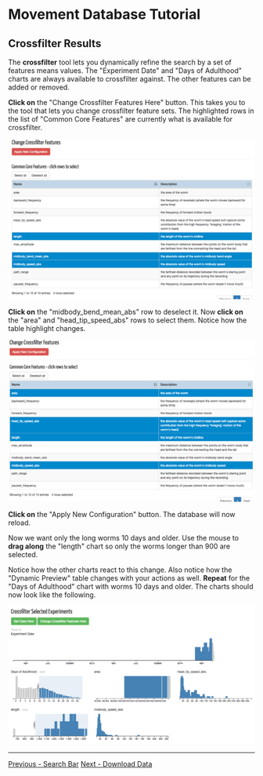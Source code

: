 # Movement Database Tutorial

## Crossfilter Results

The **crossfilter** tool lets you dynamically refine the search by a
set of features means values. The "Experiment Date" and "Days of
Adulthood" charts are always available to crossfilter against. The
other features can be added or removed.

**Click on** the "Change Crossfilter Features Here" button. This takes
you to the tool that lets you change crossfilter feature sets. The
highlighted rows in the list of "Common Core Features" are currently
what is available for crossfilter.

![Default Crossfilter Features](screenshots/TutorialDefaultXF.png)

**Click on** the "midbody_bend_mean_abs" row to deselect it. 
Now **click on** the "area" and "head_tip_speed_abs" rows to
select them. Notice how the table highlight changes.

![Modified Crossfilter Features](screenshots/TutorialModifiedXF.png)

**Click on** the "Apply New Configuration" button. The database
will now reload.

Now we want only the long worms 10 days and older. Use the mouse to
**drag along** the "length" chart so only the worms longer than 900
are selected.

Notice how the other charts react to this change. Also notice how the
"Dynamic Preview" table changes with your actions as well. **Repeat**
for the "Days of Adulthood" chart with worms 10 days and older. The
charts should now look like the following.

![Long Old Worms](screenshots/TutorialLongOldWorms.png)

------

[Previous - Search Bar](Tutorial-1.md)
[Next - Download Data](Tutorial-3.md)

